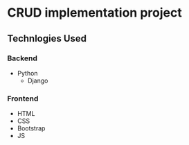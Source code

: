 # CRUD implementation project
## Technlogies Used
### Backend
* Python
  * Django
### Frontend
* HTML
* CSS
* Bootstrap
* JS
